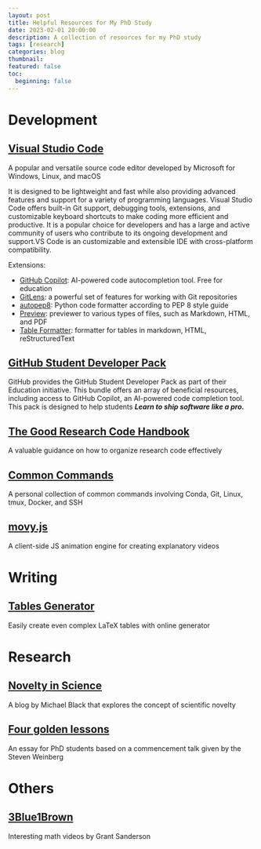 ```yaml
---
layout: post
title: Helpful Resources for My PhD Study
date: 2023-02-01 20:00:00
description: A collection of resources for my PhD study
tags: [research]
categories: blog
thumbnail:
featured: false
toc:
  beginning: false
---
```


# Development

## [Visual Studio Code](https://code.visualstudio.com/)

A popular and versatile source code editor developed by Microsoft for Windows, Linux, and macOS

It is designed to be lightweight and fast while also providing advanced features and support for a variety of programming languages. Visual Studio Code offers built-in Git support, debugging tools, extensions, and customizable keyboard shortcuts to make coding more efficient and productive. It is a popular choice for developers and has a large and active community of users who contribute to its ongoing development and support.VS Code is an customizable and extensible IDE with cross-platform compatibility.

Extensions:

- [GitHub Copilot](https://marketplace.visualstudio.com/items?itemName=GitHub.copilot): AI-powered code autocompletion tool. Free for education
- [GitLens](https://marketplace.visualstudio.com/items?itemName=eamodio.gitlens): a powerful set of features for working with Git repositories
- [autopep8](https://marketplace.visualstudio.com/items?itemName=ms-python.autopep8):  Python code formatter according to PEP 8 style guide
- [Preview](https://marketplace.visualstudio.com/items?itemName=searKing.preview-vscode): previewer to various types of files, such as Markdown, HTML, and PDF
- [Table Formatter](https://marketplace.visualstudio.com/items?itemName=shuworks.vscode-table-formatter): formatter for tables in markdown, HTML, reStructuredText


## [GitHub Student Developer Pack](https://education.github.com/pack)

GitHub provides the GitHub Student Developer Pack as part of their Education initiative.
This bundle offers an array of beneficial resources, including access to GitHub Copilot, an AI-powered code completion tool. This pack is designed to help students ***Learn to ship software like a pro.***

## [The Good Research Code Handbook](https://goodresearch.dev/)

A valuable guidance on how to organize research code effectively

## [Common Commands](https://github.com/jinningwang/jinningwang/blob/main/command.md)

A personal collection of common commands involving Conda, Git, Linux, tmux, Docker, and SSH

## [movy.js](https://rossning92.github.io/movy/)

A client-side JS animation engine for creating explanatory videos

# Writing

## [Tables Generator](https://www.tablesgenerator.com)

Easily create even complex LaTeX tables with online generator

# Research

## [Novelty in Science](https://perceiving-systems.blog/en/news/novelty-in-science)

A blog by Michael Black that explores the concept of scientific novelty

## [Four golden lessons](https://www.nature.com/articles/426389a)

An essay for PhD students based on a commencement talk given by the Steven Weinberg

# Others

## [3Blue1Brown](https://www.youtube.com/channel/UCYO_jab_esuFRV4b17AJtAw)

Interesting math videos by Grant Sanderson
